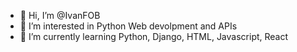 - 👋 Hi, I’m @IvanFOB
- 👀 I’m interested in Python Web devolpment and APIs
- 🌱 I’m currently learning Python, Django, HTML, Javascript, React

<!---
IvanFOB/IvanFOB is a ✨ special ✨ repository because its `README.md` (this file) appears on your GitHub profile.
You can click the Preview link to take a look at your changes.
--->

